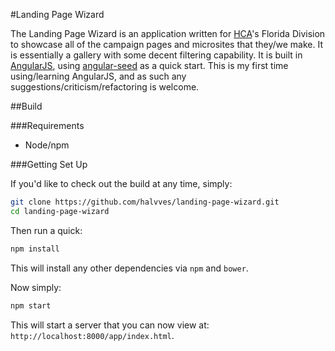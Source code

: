 #Landing Page Wizard

The Landing Page Wizard is an application written for [HCA](http://hcahealthcare.com)'s Florida Division to showcase all of the campaign pages and microsites that they/we make. It is essentially a gallery with some decent filtering capability. It is built in [AngularJS](http://angularjs.org/), using [angular-seed](https://github.com/angular/angular-seed) as a quick start. This is my first time using/learning AngularJS, and as such any suggestions/criticism/refactoring is welcome.

##Build

###Requirements
* Node/npm

###Getting Set Up

If you'd like to check out the build at any time, simply:

```bash
git clone https://github.com/halvves/landing-page-wizard.git
cd landing-page-wizard
```
Then run a quick:
```bash
npm install
```
This will install any other dependencies via `npm` and `bower`.

Now simply:
```bash
npm start
```

This will start a server that you can now view at: `http://localhost:8000/app/index.html`.





